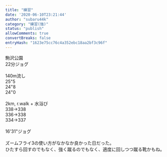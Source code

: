 ```yaml
---
title: "練習"
date: '2020-06-10T23:21:44'
author: "subaru44k"
category: "練習(強)"
status: "publish"
allowComments: true
convertBreaks: false
entryHash: "1623e75cc76c4a352ebc18aa2bf3c96f"
---
```

駒沢公園<br>
22分ジョグ<br>
<br>
140m流し<br>
25"5<br>
24"8<br>
24"0<br>
<br>
2km, r.walk + 水浴び<br>
338→338<br>
336→338<br>
334→337<br>
<br>
16'31"ジョグ<br>
<br>
ズームフライ3の使い方がなかなか良かった日だった。<br>
ひたすら回すのでもなく、強く蹴るのでもなく、適度に回しつつ蹴る靴かもね。

